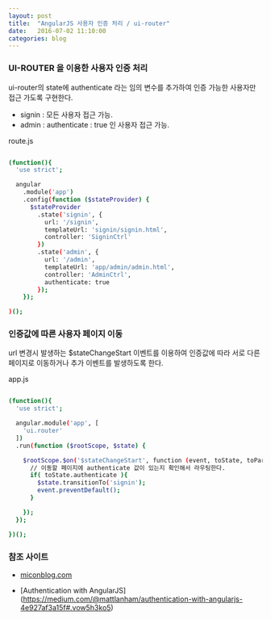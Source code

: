 ```yaml
---
layout: post
title:  "AngularJS 사용자 인증 처리 / ui-router"
date:   2016-07-02 11:10:00
categories: blog
---
```


### UI-ROUTER 을 이용한 사용자 인증 처리

ui-router의 state에 authenticate 라는 임의 변수를 추가하여 인증 가능한 사용자만 접근 가도록 구현한다.

* signin : 모든 사용자 접근 가능.
* admin : authenticate : true 인 사용자 접근 가능.

route.js
```sh

(function(){
  'use strict';

  angular
    .module('app')
    .config(function ($stateProvider) {
      $stateProvider
        .state('signin', {
          url: '/signin',
          templateUrl: 'signin/signin.html',
          controller: 'SigninCtrl'
        })
        .state('admin', {
          url: '/admin',
          templateUrl: 'app/admin/admin.html',
          controller: 'AdminCtrl',
          authenticate: true
        });
    });

)();

```


### 인증값에 따른 사용자 페이지 이동

url 변경시 발생하는 $stateChangeStart 이벤트를 이용하여 인증값에 따라 서로 다른 페이지로 이동하거나 추가 이벤트를 발생하도록 한다.

app.js
```sh

(function(){
  'use strict';

  angular.module('app', [
    'ui.router'
  ])
  .run(function ($rootScope, $state) {

    $rootScope.$on('$stateChangeStart', function (event, toState, toParams, fromState, fromParams) {
      // 이동할 페이지에 authenticate 값이 있는지 확인해서 라우팅한다.
      if( toState.authenticate ){
        $state.transitionTo('signin');
        event.preventDefault();
      }

    });
  });

})();

```

### 참조 사이트

* [miconblog.com](http://miconblog.com/archives/2014/11/anguarjs-ui-router%EB%A5%BC-%EC%9D%B4%EC%9A%A9%ED%95%9C-%EC%82%AC%EC%9A%A9%EC%9E%90-%EC%9D%B8%EC%A6%9D-%EC%B2%98%EB%A6%AC/)

* [Authentication with AngularJS] (https://medium.com/@mattlanham/authentication-with-angularjs-4e927af3a15f#.vow5h3ko5)